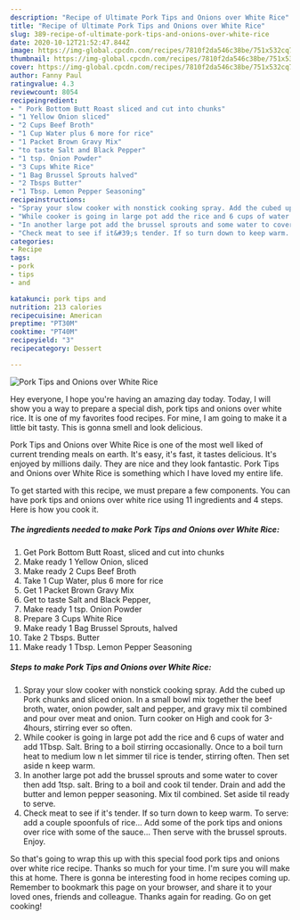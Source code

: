 ```yaml
---
description: "Recipe of Ultimate Pork Tips and Onions over White Rice"
title: "Recipe of Ultimate Pork Tips and Onions over White Rice"
slug: 389-recipe-of-ultimate-pork-tips-and-onions-over-white-rice
date: 2020-10-12T21:52:47.844Z
image: https://img-global.cpcdn.com/recipes/7810f2da546c38be/751x532cq70/pork-tips-and-onions-over-white-rice-recipe-main-photo.jpg
thumbnail: https://img-global.cpcdn.com/recipes/7810f2da546c38be/751x532cq70/pork-tips-and-onions-over-white-rice-recipe-main-photo.jpg
cover: https://img-global.cpcdn.com/recipes/7810f2da546c38be/751x532cq70/pork-tips-and-onions-over-white-rice-recipe-main-photo.jpg
author: Fanny Paul
ratingvalue: 4.3
reviewcount: 8054
recipeingredient:
- " Pork Bottom Butt Roast sliced and cut into chunks"
- "1 Yellow Onion sliced"
- "2 Cups Beef Broth"
- "1 Cup Water plus 6 more for rice"
- "1 Packet Brown Gravy Mix"
- "to taste Salt and Black Pepper"
- "1 tsp. Onion Powder"
- "3 Cups White Rice"
- "1 Bag Brussel Sprouts halved"
- "2 Tbsps Butter"
- "1 Tbsp. Lemon Pepper Seasoning"
recipeinstructions:
- "Spray your slow cooker with nonstick cooking spray. Add the cubed up Pork chunks and sliced onion. In a small bowl mix together the beef broth, water, onion powder, salt and pepper, and gravy mix til combined and pour over meat and onion. Turn cooker on High and cook for 3-4hours, stirring ever so often."
- "While cooker is going in large pot add the rice and 6 cups of water and add 1Tbsp. Salt. Bring to a boil stirring occasionally. Once to a boil turn heat to medium low n let simmer til rice is tender, stirring often. Then set aside n keep warm."
- "In another large pot add the brussel sprouts and some water to cover then add 1tsp. salt. Bring to a boil and cook til tender. Drain and add the butter and lemon pepper seasoning. Mix til combined. Set aside til ready to serve."
- "Check meat to see if it&#39;s tender. If so turn down to keep warm. To serve: add a couple spoonfuls of rice... Add some of the pork tips and onions over rice with some of the sauce... Then serve with the brussel sprouts. Enjoy."
categories:
- Recipe
tags:
- pork
- tips
- and

katakunci: pork tips and 
nutrition: 213 calories
recipecuisine: American
preptime: "PT30M"
cooktime: "PT40M"
recipeyield: "3"
recipecategory: Dessert

---
```



![Pork Tips and Onions over White Rice](https://img-global.cpcdn.com/recipes/7810f2da546c38be/751x532cq70/pork-tips-and-onions-over-white-rice-recipe-main-photo.jpg)

Hey everyone, I hope you're having an amazing day today. Today, I will show you a way to prepare a special dish, pork tips and onions over white rice. It is one of my favorites food recipes. For mine, I am going to make it a little bit tasty. This is gonna smell and look delicious.

Pork Tips and Onions over White Rice is one of the most well liked of current trending meals on earth. It's easy, it's fast, it tastes delicious. It's enjoyed by millions daily. They are nice and they look fantastic. Pork Tips and Onions over White Rice is something which I have loved my entire life.




To get started with this recipe, we must prepare a few components. You can have pork tips and onions over white rice using 11 ingredients and 4 steps. Here is how you cook it.

<!--inarticleads1-->

##### The ingredients needed to make Pork Tips and Onions over White Rice:

1. Get  Pork Bottom Butt Roast, sliced and cut into chunks
1. Make ready 1 Yellow Onion, sliced
1. Make ready 2 Cups Beef Broth
1. Take 1 Cup Water, plus 6 more for rice
1. Get 1 Packet Brown Gravy Mix
1. Get to taste Salt and Black Pepper,
1. Make ready 1 tsp. Onion Powder
1. Prepare 3 Cups White Rice
1. Make ready 1 Bag Brussel Sprouts, halved
1. Take 2 Tbsps. Butter
1. Make ready 1 Tbsp. Lemon Pepper Seasoning




<!--inarticleads2-->

##### Steps to make Pork Tips and Onions over White Rice:

1. Spray your slow cooker with nonstick cooking spray. Add the cubed up Pork chunks and sliced onion. In a small bowl mix together the beef broth, water, onion powder, salt and pepper, and gravy mix til combined and pour over meat and onion. Turn cooker on High and cook for 3-4hours, stirring ever so often.
1. While cooker is going in large pot add the rice and 6 cups of water and add 1Tbsp. Salt. Bring to a boil stirring occasionally. Once to a boil turn heat to medium low n let simmer til rice is tender, stirring often. Then set aside n keep warm.
1. In another large pot add the brussel sprouts and some water to cover then add 1tsp. salt. Bring to a boil and cook til tender. Drain and add the butter and lemon pepper seasoning. Mix til combined. Set aside til ready to serve.
1. Check meat to see if it&#39;s tender. If so turn down to keep warm. To serve: add a couple spoonfuls of rice... Add some of the pork tips and onions over rice with some of the sauce... Then serve with the brussel sprouts. Enjoy.




So that's going to wrap this up with this special food pork tips and onions over white rice recipe. Thanks so much for your time. I'm sure you will make this at home. There is gonna be interesting food in home recipes coming up. Remember to bookmark this page on your browser, and share it to your loved ones, friends and colleague. Thanks again for reading. Go on get cooking!
